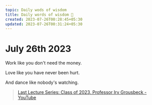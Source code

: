 ```yaml
---
topic: Daily wods of wisdom
title: Daily words of wisdom 🧙
created: 2023-07-26T00:28:45+05:30
updated: 2023-07-26T00:31:24+05:30
---
```


# July 26th 2023

Work like you don't need the money.

Love like you have never been hurt.

And dance like nobody's watching.

> [Last Lecture Series: Class of 2023, Professor Irv Grousbeck - YouTube](https://youtu.be/XoUfV1mgwk0?t=194)

